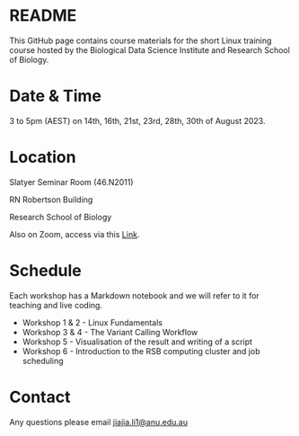 # README

This GitHub page contains course materials for the short Linux training course hosted by the Biological Data Science Institute and Research School of Biology.

# Date & Time 

3 to 5pm (AEST) on 14th, 16th, 21st, 23rd, 28th, 30th of August 2023.

# Location

Slatyer Seminar Room (46.N2011)

RN Robertson Building

Research School of Biology

Also on Zoom, access via this [Link](https://anu.zoom.us/j/86410494597?pwd=a3VJeU02NmN5WnVJcGcrVnU3ZUdpUT09). 

# Schedule

Each workshop has a Markdown notebook and we will refer to it for teaching and live coding. 

* Workshop 1 & 2 - Linux Fundamentals
* Workshop 3 & 4 - The Variant Calling Workflow 
* Workshop 5 - Visualisation of the result and writing of a script 
* Workshop 6 - Introduction to the RSB computing cluster and job scheduling

# Contact

Any questions please email jiajia.li1@anu.edu.au 